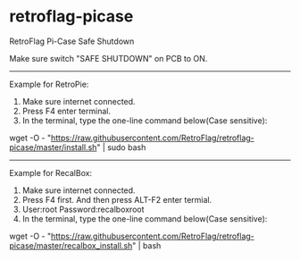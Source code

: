 # retroflag-picase
RetroFlag Pi-Case Safe Shutdown

Make sure switch "SAFE SHUTDOWN" on PCB to ON.

--------------------

Example for RetroPie:
1. Make sure internet connected.
2. Press F4 enter terminal.
3. In the terminal, type the one-line command below(Case sensitive):

wget -O - "https://raw.githubusercontent.com/RetroFlag/retroflag-picase/master/install.sh" | sudo bash

--------------------

Example for RecalBox:
1. Make sure internet connected.
2. Press F4 first. And then press ALT-F2 enter termial.
3. User:root Password:recalboxroot
4. In the terminal, type the one-line command below(Case sensitive):

wget -O - "https://raw.githubusercontent.com/RetroFlag/retroflag-picase/master/recalbox_install.sh" | bash
